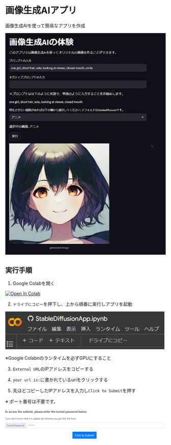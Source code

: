 # 画像生成AIアプリ

画像生成AIを使って簡易なアプリを作成

![site](./asset/site.png)

## 実行手順

1. Google Colabを開く
<a target="_blank" href="https://colab.research.google.com/github/Hoku113/GenerateImageApp/blob/master/StableDiffusionApp.ipynb">
  <img src="https://colab.research.google.com/assets/colab-badge.svg" alt="Open In Colab"/>
</a>

2. `ドライブにコピー`を押下し、上から順番に実行しアプリを起動

![copy_drive](./asset/copy_drive.png)

※Google Colabnのランタイムを必ずGPUにすること

3. `External URL`のIPアドレスをコピーする

4. `your url is:`に書かれているuriをクリックする

5. 先ほどコピーしたIPアドレスを入力し`Click to Submit`を押す

※ ポート番号は不要です。

![access](./asset/access.png)

